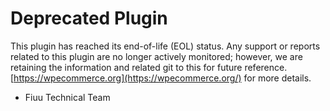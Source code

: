 # Deprecated Plugin 
This plugin has reached its end-of-life (EOL) status. Any support or reports related to this plugin are no longer actively monitored; however, we are retaining the information and related git to this for future reference. [https://wpecommerce.org](https://wpecommerce.org/)
 for more details.

- Fiuu Technical Team

